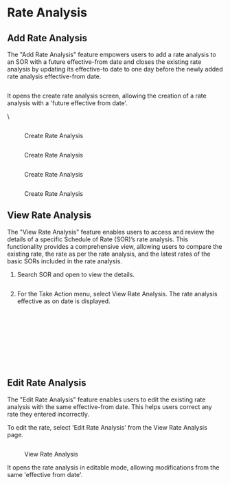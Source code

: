 # Rate Analysis

## **Add Rate Analysis**

The "Add Rate Analysis" feature empowers users to add a rate analysis to an SOR with a future effective-from date and closes the existing rate analysis by updating its effective-to date to one day before the newly added rate analysis effective-from date.

<figure><img src="https://lh7-us.googleusercontent.com/docsz/AD_4nXfKzqfUAUuOJRQWWSIXhX0If5x94OeZNq3nhsl4qSLxpiqj44ynkMsLfaShPLqiU7IOjCoS7j1StVAHa6eJJHKlIbrUaqXBerKl8XSQENo8PRwzAI2BbfjjBz3D2BG1Cy23hnozJ2QXVf8OZmLXwoxv8l0?key=3EUJoyAOI7dmW2nyiqGGsA" alt=""><figcaption></figcaption></figure>

It opens the create rate analysis screen, allowing the creation of a rate analysis with a 'future effective from date'.

\


<figure><img src="https://lh7-us.googleusercontent.com/docsz/AD_4nXc2ksBN3Pba9u8jdw9OF3r0uNM28vwEv_hvfSTRsoA--gWqHkd9sKu18ogi47QN57TBOje4XWPxx45D3k3XYcjEumFz5dLeeoQhVD8aBOtBysVmNUKTpxu__maTkikczQOpSWu05NJA_X_lwC1sSAdqSOM?key=3EUJoyAOI7dmW2nyiqGGsA" alt=""><figcaption><p>Create Rate Analysis</p></figcaption></figure>

<figure><img src="https://lh7-us.googleusercontent.com/docsz/AD_4nXdx_uXprQuMXgjt9nsGfCT7ExRehcAhbBhAEsjr8gr0eSgqOsOEfVp9geOF9bY4iN8MKG-xNJMpoHZDS1c8AcxgtYmK7nfAOTKkQ5D9nvXzz6anX5IdaSUMldyKQZkgWJM6iFPZWzH-GqnfjWIiqQOWfg?key=3EUJoyAOI7dmW2nyiqGGsA" alt=""><figcaption><p>Create Rate Analysis</p></figcaption></figure>

<figure><img src="https://lh7-us.googleusercontent.com/docsz/AD_4nXcD_qhRm4Q8njgslvYN5x4kgymAD4e_t4I9WbAILt1LQf9f7_y-xRkLYT4of1E5473y_bMuuDYbBOxMwaBF3tANk7RVzet47Vit6SY8QSceAWwIeIB_jBIGbWZhLVbxogBTevokHqBtdMfpwPJ3Kjf5mzo?key=3EUJoyAOI7dmW2nyiqGGsA" alt=""><figcaption><p>Create Rate Analysis</p></figcaption></figure>

<figure><img src="https://lh7-us.googleusercontent.com/docsz/AD_4nXdntMCvRCsa8Idrpt_OZnDZxl-kTswn7ZXbFrDPpXiCk-nTYdaBE751maKXisfXs2gGoFOvmCNnaZQWYCCTxmbpaAZ2fDcj9RrpGmk3o836jt4YtdIo6L6s7_PotVesLEqTKWUqfkhtIsgw7YUtCheqwK4?key=3EUJoyAOI7dmW2nyiqGGsA" alt=""><figcaption><p>Create Rate Analysis</p></figcaption></figure>

## **View Rate Analysis**

The "View Rate Analysis" feature enables users to access and review the details of a specific Schedule of Rate (SOR)’s rate analysis. This functionality provides a comprehensive view, allowing users to compare the existing rate, the rate as per the rate analysis, and the latest rates of the basic SORs included in the rate analysis.

1. Search SOR and open to view the details.

<figure><img src="https://lh7-us.googleusercontent.com/docsz/AD_4nXeoHTYnP2arO4NWDQCs8fS6kQgBNnwUggwmjc3X2qMJqNDXrYLwKcs6rUHrASGgXzzd_MI0hxM1sr00CYLsiRLjoOpQrQPrHUFD7ETA-3ojIP-lKQb6YpEbv-leRxqZVMJT7nXM5apkhCWEUSYxipSJv8U?key=3EUJoyAOI7dmW2nyiqGGsA" alt=""><figcaption></figcaption></figure>

2. For the Take Action menu, select View Rate Analysis. The rate analysis effective as on date is displayed.

<figure><img src="https://lh7-us.googleusercontent.com/docsz/AD_4nXf7JVxE8fv--vDzpPdRK5LqGHRer1KqzGr6NgIsc9yEAnYVNq4-wMiN8a8GbHCmHHmoWegmVZIfQju3RjDYbjQWmSxEnU9daW8y-lu4z9ay6xk2l0WGi17ImzVmmUo626O_pt9629mo8D4EE9sxA_gIWpY?key=3EUJoyAOI7dmW2nyiqGGsA" alt=""><figcaption></figcaption></figure>

<figure><img src="https://lh7-us.googleusercontent.com/docsz/AD_4nXfPFHdP5ZdLZH-yOrNMYkLyJ93arJgeJ8KtI874u-5VeIc1mbmxAfJY_phVfCS0D8m2Sz3448uK-cY8fdUCYsO_VyRJ7FAeuZFE_S8mKqeSLytkWEGRPuVbn8xBth0R7SjCqO3HAZP9InTntPcDWWluLA?key=3EUJoyAOI7dmW2nyiqGGsA" alt=""><figcaption></figcaption></figure>

<figure><img src="https://lh7-us.googleusercontent.com/docsz/AD_4nXcTPjyKoekw2eOOywREsmVBJO6-tQl5Gxp_n9IYi_fzDnjityiEC1j6xVlXFw6Jbobp0bHmxEvNOUqxeMj6Ng-E_ywWQxUhZ2n_Y3XeqsRT5D_hhSbYEjC2P9cnkLQ993iFLoS40xTVxe4BpnqIcTGZbVo?key=3EUJoyAOI7dmW2nyiqGGsA" alt=""><figcaption></figcaption></figure>

<figure><img src="https://lh7-us.googleusercontent.com/docsz/AD_4nXf-8OEBsf0slsJjVa_LpoYUNeNRFkukudwDbq1uWJi0wOeVlyKZiZvY4ggIwy7TTmINf4H_tjj0kjBBaNqX5C4dt7MNq3Tm36Zl45-UkjiqXy2IdMg1S6Y4Rjr5caSnj0U27txoTObUyPFVYyGiqIjGMQ?key=3EUJoyAOI7dmW2nyiqGGsA" alt=""><figcaption></figcaption></figure>

<figure><img src="https://lh7-us.googleusercontent.com/docsz/AD_4nXeGLuoqB2XfRf_b9wilXGXMgpklfEaNtCXZtOhgVavrCMdceks5qBUBT4V9DWsv2vSogv_xOl8HUTTpEhHvG0iyqAMGgrCsmh_mEtS5By0SmDWjSgMCMrG7mDR_dTwBQK1NDhszAADosIpbEONNkqOQzGk?key=3EUJoyAOI7dmW2nyiqGGsA" alt=""><figcaption></figcaption></figure>

<figure><img src="https://lh7-us.googleusercontent.com/docsz/AD_4nXf6cPx6w_5h23vp2b5OmOvXA6Szdj8EUs0-u391FbTeG_Fu8KhgiKtRgxzZXlEdANA3d2dn-W2HPwWOUFZyCCGCtx4X7UPoR-_RxSd6YTbJ86uvADpNbKA8TN3NVUb1d9ONOVahZb-_R6HWs13lY0Hqxkw?key=3EUJoyAOI7dmW2nyiqGGsA" alt=""><figcaption></figcaption></figure>

<figure><img src="https://lh7-us.googleusercontent.com/docsz/AD_4nXfzBtFXFDL4-gYXUwIEyn7ElTgWLAerdtQEA5xX7yWM5tC42Ga3X73cmmrjcOISTO4-KdfIDLmiDWC6RfAtk_BKyS4cMSeDWscVIzHIT1MeV5Jd3pgR8F25vONzf7yaXlzaoZcYFqbN-TA1dH4LEXk2GOM?key=3EUJoyAOI7dmW2nyiqGGsA" alt=""><figcaption></figcaption></figure>

<figure><img src="https://lh7-us.googleusercontent.com/docsz/AD_4nXfjDlGQBLLqaKFTL84K_gJb7cHNthav_NIwcf9haaTNGHfU6ZKbDTAYPQqTtmYZojdPmDwxNHAcUXEC0xbfU_3MT1Hom5aAAgNiFoPt8ns2TUc7SQctqd2-_4jaeI48mV87aDnLU6hmA5g52FeTd6oEd04?key=3EUJoyAOI7dmW2nyiqGGsA" alt=""><figcaption></figcaption></figure>

<figure><img src="https://lh7-us.googleusercontent.com/docsz/AD_4nXduPxgXOE8_xXb2rkCzIse8GYFoTMFHjOXfWGe_GZjSp4InfHYMQFiV0Hf_qaH8gthPk0APEpysRSvi3tFvRaAf_PGAGqiG5QwoTmWEZKesgAunm57g_1rwDDIwZdW7wiCl2CAmiszPmPh4NH9okpAouA?key=3EUJoyAOI7dmW2nyiqGGsA" alt=""><figcaption></figcaption></figure>

<figure><img src="https://lh7-us.googleusercontent.com/docsz/AD_4nXc_9TbEJAfW4jtEIgAsok9JLz0WAk5gefdhaiBtRNoRY5o8SowD5uwc-CNnj1Mgj5TlDlbmQeMEofr2nsm83AdojIqK-6-ON26k9RJGnW_SR9HVtGCdmyyLkeHyIlGghT5brkQnsOPgHZtPLPrn__h6twY?key=3EUJoyAOI7dmW2nyiqGGsA" alt=""><figcaption></figcaption></figure>

## **Edit Rate Analysis**

The "Edit Rate Analysis" feature enables users to edit the existing rate analysis with the same effective-from date. This helps users correct any rate they entered incorrectly.

To edit the rate, select 'Edit Rate Analysis' from the View Rate Analysis page.

<figure><img src="https://lh7-us.googleusercontent.com/docsz/AD_4nXf0FKT4Pml61N0dejzkRnBbJ8JIiYQghtfXmmA_yRMf4xAAVFOJ-mI8BjVU7TVKaqVp5Pj6kMzu6C-xXD-93C1_bzkHQ2OuJAS0RHPklgCdRTKEJBDNwM6nAfaydbmkScjALG3Tji0uR79Rvcokogk6PSk?key=3EUJoyAOI7dmW2nyiqGGsA" alt=""><figcaption><p>View Rate Analysis</p></figcaption></figure>

It opens the rate analysis in editable mode, allowing modifications from the same 'effective from date'.
